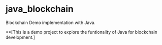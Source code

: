 # java_blockchain
Blockchain Demo implementation with Java.

**[This is a demo project to explore the funtionality of Java for blockchain development.]
